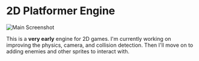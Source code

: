# 2D Platformer Engine

![Main Screenshot](https://i.ibb.co/vBN5gh8/simple-platformer.png "Gameplay")

This is a **very early** engine for 2D games. I'm currently working on improving the physics, camera, and collision detection. Then I'll move on to adding enemies and other sprites to interact with.
